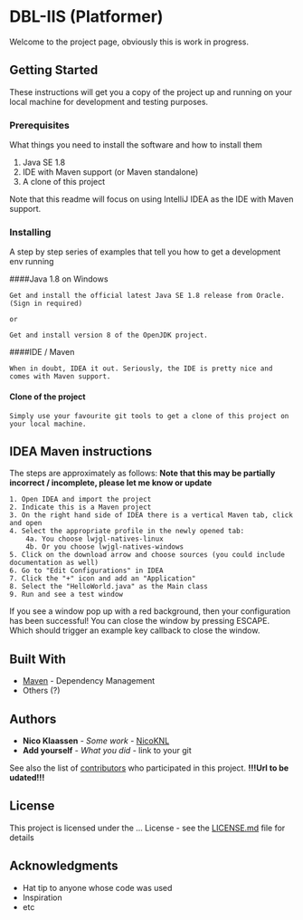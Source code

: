 # DBL-IIS (Platformer)

Welcome to the project page, obviously this is work in progress.

## Getting Started

These instructions will get you a copy of the project up and running on your local machine for development and testing purposes.

### Prerequisites

What things you need to install the software and how to install them

1. Java SE 1.8
2. IDE with Maven support (or Maven standalone)
3. A clone of this project

Note that this readme will focus on using IntelliJ IDEA as the IDE with Maven support.

### Installing

A step by step series of examples that tell you how to get a development env running

####Java 1.8 on Windows
```
Get and install the official latest Java SE 1.8 release from Oracle. (Sign in required)

or

Get and install version 8 of the OpenJDK project.
```

####IDE / Maven

```
When in doubt, IDEA it out. Seriously, the IDE is pretty nice and comes with Maven support.
```

#### Clone of the project

```
Simply use your favourite git tools to get a clone of this project on your local machine.
```

## IDEA Maven instructions
The steps are approximately as follows:
**Note that this may be partially incorrect / incomplete, please let me know or update**
```
1. Open IDEA and import the project
2. Indicate this is a Maven project
3. On the right hand side of IDEA there is a vertical Maven tab, click and open
4. Select the appropriate profile in the newly opened tab:
    4a. You choose lwjgl-natives-linux
    4b. Or you choose lwjgl-natives-windows
5. Click on the download arrow and choose sources (you could include documentation as well)
6. Go to "Edit Configurations" in IDEA
7. Click the "+" icon and add an "Application"
8. Select the "HelloWorld.java" as the Main class
9. Run and see a test window
```
If you see a window pop up with a red background, then your configuration has been successful! You can close the window by pressing ESCAPE. Which should trigger an example key callback to close the window.
## Built With

* [Maven](https://maven.apache.org/) - Dependency Management
* Others (?)
## Authors

* **Nico Klaassen** - *Some work* - [NicoKNL](https://github.com/NicoKNL)
* **Add yourself** - *What you did* - link to your git

See also the list of [contributors](https://github.com/your/project/contributors) who participated in this project.
**!!!Url to be udated!!!**
## License

This project is licensed under the ... License - see the [LICENSE.md](LICENSE.md) file for details

## Acknowledgments

* Hat tip to anyone whose code was used
* Inspiration
* etc

